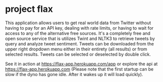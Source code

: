 # project flax

This application allows users to get real world data from Twitter without having to pay for an API key, dealing with rate limits, or having to wait for access to any of the alternative free sources. It's a completely free and open source service that is utilizes  Twint and NLTK3 to retrieve tweets by query and analyze tweet sentiment. Tweets can be downloaded from the upper right dropdown menu either in their entirety (all results) or from selected results. Tweets can be selected or deselected by double click.

See it in action at https://flax-app.herokuapp.com/app or explore the api at https://flax-app.herokuapp.com (Please note that the first startup can be slow if the dyno has gone idle. After it wakes up it will load quickly).
